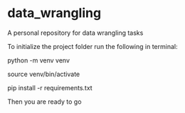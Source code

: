# data_wrangling
A personal repository for data wrangling tasks

To initialize the project folder run the following in terminal:

python -m venv venv

source venv/bin/activate

pip install -r requirements.txt

Then you are ready to go